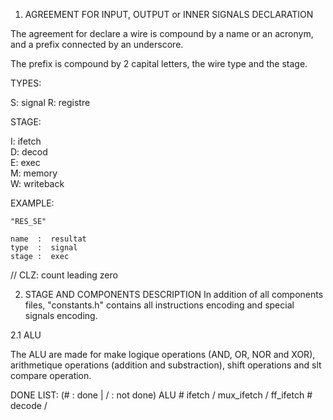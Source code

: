 
1. AGREEMENT FOR INPUT, OUTPUT or INNER SIGNALS DECLARATION

The agreement for declare a wire is compound by a name or 
an acronym, and a prefix connected by an underscore.

The prefix is compound by 2 capital letters, 
the wire type and the stage.

TYPES:

S: signal
R: registre


STAGE:

I: ifetch  
D: decod  
E: exec  
M: memory  
W: writeback

EXAMPLE:

    "RES_SE"

    name  :  resultat   
    type  :  signal
    stage :  exec


// CLZ: count leading zero

2. STAGE AND COMPONENTS DESCRIPTION
In addition of all components files, "constants.h" contains all instructions encoding and special signals encoding.

2.1 ALU

The ALU are made for make logique operations (AND, OR, NOR and XOR),
arithmetique operations (addition and substraction), shift operations and slt compare operation.



DONE LIST: (# : done |  / : not done)
ALU         #
ifetch      /
mux_ifetch  /
ff_ifetch   #
decode      /
